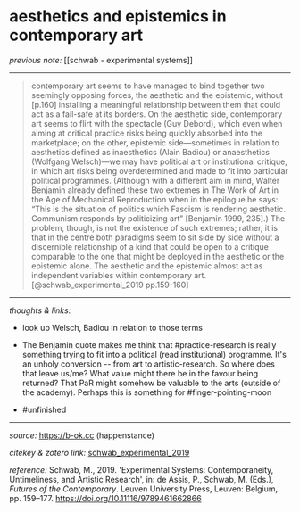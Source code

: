 # aesthetics and epistemics in contemporary art

_previous note:_ [[schwab - experimental systems]]

---

>contemporary art seems to have managed to bind together two seemingly opposing forces, the aesthetic and the epistemic, without [p.160] installing a meaningful relationship between them that could act as a fail-safe at its borders. On the aesthetic side, contemporary art seems to flirt with the spectacle (Guy Debord), which even when aiming at critical practice risks being quickly absorbed into the marketplace; on the other, epistemic side—sometimes in relation to aesthetics defined as inaesthetics (Alain Badiou) or anaesthetics (Wolfgang Welsch)—we may have political art or institutional critique, in which art risks being overdetermined and made to fit into particular political programmes. (Although with a different aim in mind, Walter Benjamin already defined these two extremes in The Work of Art in the Age of Mechanical Reproduction when in the epilogue he says: “This is the situation of politics which Fascism is rendering aesthetic. Communism responds by politicizing art” [Benjamin 1999, 235].) The problem, though, is not the existence of such extremes; rather, it is that in the centre both paradigms seem to sit side by side without a discernible relationship of a kind that could be open to a critique comparable to the one that might be deployed in the aesthetic or the epistemic alone. The aesthetic and the epistemic almost act as independent variables within contemporary art.[@schwab_experimental_2019 pp.159-160]

---

_thoughts & links:_

- look up Welsch, Badiou in relation to those terms
- The Benjamin quote makes me think that #practice-research is really something trying to fit into a political (read institutional) programme. It's an unholy conversion -- from art to artistic-research. So where does that leave us/me? What value might there be in the favour being returned? That PaR might somehow be valuable to the arts (outside of the academy). Perhaps this is something for #finger-pointing-moon 

- #unfinished 

---

_source:_ <https://b-ok.cc> (happenstance)

_citekey & zotero link:_ [schwab_experimental_2019](zotero://select/items/1_QG5KI5DL)

_reference:_ Schwab, M., 2019. 'Experimental Systems: Contemporaneity, Untimeliness, and Artistic Research', in: de Assis, P., Schwab, M. (Eds.), _Futures of the Contemporary_. Leuven University Press, Leuven: Belgium, pp. 159–177. <https://doi.org/10.11116/9789461662866>


